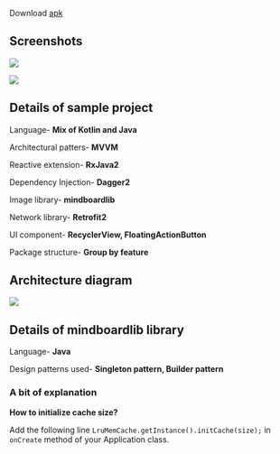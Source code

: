 Download [apk](https://github.com/buddhasaikia/MindValleyChallenge/blob/master/apk/MindValleyChallengeBuddhaS-0.1.0.225-20181116-prod-debug.apk)
## Screenshots

![](https://github.com/buddhasaikia/MindValleyChallenge/blob/master/screenshots/device-2018-11-16-183633.png?raw=true)

![](https://github.com/buddhasaikia/MindValleyChallenge/blob/master/screenshots/device-2018-11-16-190251.png?raw=true)

## Details of sample project

Language- **Mix of Kotlin and Java**

Architectural patters- **MVVM**

Reactive extension- **RxJava2**

Dependency Injection- **Dagger2**

Image library- **mindboardlib**

Network library- **Retrofit2**

UI component- **RecyclerView, FloatingActionButton**

Package structure- **Group by feature**

## Architecture diagram
![](https://github.com/buddhasaikia/MindValleyChallenge/blob/master/diagram/mindvalley_challenge_arch_diagram.png?raw=true)

## Details of mindboardlib library

Language- **Java**

Design patterns used- **Singleton pattern, Builder pattern**

### A bit of explanation
**How to initialize cache size?**

Add the following line ```LruMemCache.getInstance().initCache(size);``` in ```onCreate``` method of your Application class.
